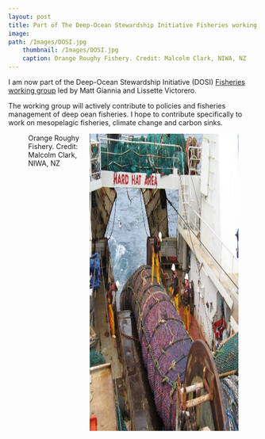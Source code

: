 ```yaml
---
layout: post
title: Part of The Deep-Ocean Stewardship Initiative Fisheries working group
image: 
path: /Images/DOSI.jpg
    thumbnail: /Images/DOSI.jpg
    caption: Orange Roughy Fishery. Credit: Malcolm Clark, NIWA, NZ
---
```


I am now part of the Deep-Ocean Stewardship Initiative (DOSI) [Fisheries working group](https://www.dosi-project.org/topics/deep-ocean-fisheries/) led by Matt Giannia and Lissette Victorero.

The working group will actively contribute to policies and fisheries management of deep oean fisheries. I hope to contribute specifically to work on mesopelagic fisheries, climate change and carbon sinks.


<figure>
<img src="/Images/DOSI.jpg" style="float: right;" width = "300" height = "600" alt="" >
    <figcaption>Orange Roughy Fishery. Credit: Malcolm Clark, NIWA, NZ</figcaption>
</figure>
